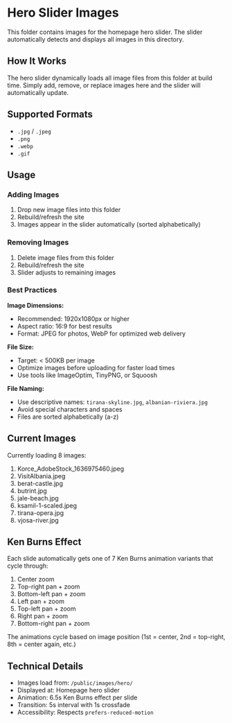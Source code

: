# Hero Slider Images

This folder contains images for the homepage hero slider. The slider automatically detects and displays all images in this directory.

## How It Works

The hero slider dynamically loads all image files from this folder at build time. Simply add, remove, or replace images here and the slider will automatically update.

## Supported Formats

- `.jpg` / `.jpeg`
- `.png`
- `.webp`
- `.gif`

## Usage

### Adding Images
1. Drop new image files into this folder
2. Rebuild/refresh the site
3. Images appear in the slider automatically (sorted alphabetically)

### Removing Images
1. Delete image files from this folder
2. Rebuild/refresh the site
3. Slider adjusts to remaining images

### Best Practices

**Image Dimensions:**
- Recommended: 1920x1080px or higher
- Aspect ratio: 16:9 for best results
- Format: JPEG for photos, WebP for optimized web delivery

**File Size:**
- Target: < 500KB per image
- Optimize images before uploading for faster load times
- Use tools like ImageOptim, TinyPNG, or Squoosh

**File Naming:**
- Use descriptive names: `tirana-skyline.jpg`, `albanian-riviera.jpg`
- Avoid special characters and spaces
- Files are sorted alphabetically (a-z)

## Current Images

Currently loading 8 images:
1. Korce_AdobeStock_1636975460.jpeg
2. VisitAlbania.jpeg
3. berat-castle.jpg
4. butrint.jpg
5. jale-beach.jpg
6. ksamil-1-scaled.jpeg
7. tirana-opera.jpg
8. vjosa-river.jpg

## Ken Burns Effect

Each slide automatically gets one of 7 Ken Burns animation variants that cycle through:
1. Center zoom
2. Top-right pan + zoom
3. Bottom-left pan + zoom
4. Left pan + zoom
5. Top-left pan + zoom
6. Right pan + zoom
7. Bottom-right pan + zoom

The animations cycle based on image position (1st = center, 2nd = top-right, 8th = center again, etc.)

## Technical Details

- Images load from: `/public/images/hero/`
- Displayed at: Homepage hero slider
- Animation: 6.5s Ken Burns effect per slide
- Transition: 5s interval with 1s crossfade
- Accessibility: Respects `prefers-reduced-motion`

